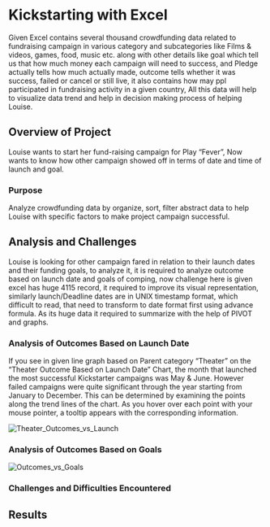 # Kickstarting with Excel

Given Excel contains several thousand crowdfunding data related to fundraising campaign in various category and subcategories like Films & videos, games, food, music etc. along with other details like goal which tell us that how much money each campaign will need to success,  and Pledge actually tells how much actually made, outcome tells whether it was success,  failed or cancel or still live, it also contains how may ppl participated in fundraising activity in a given country, All this data will help to visualize data trend and help in decision making process of helping Louise. 
## Overview of Project
Louise wants to start her fund-raising campaign for Play “Fever”, Now wants to know how other campaign showed off in terms of date and time of launch and goal.
### Purpose
Analyze crowdfunding data by organize, sort, filter abstract data to help Louise with specific factors to make project campaign successful. 
## Analysis and Challenges
Louise is looking for other campaign fared in relation to their launch dates and their funding goals, to analyze it, it is required to analyze outcome based on launch date and goals of comping, now challenge here is given excel has huge 4115 record, it required to improve its visual representation, similarly launch/Deadline dates are in UNIX timestamp format, which difficult to read, that need to transform to date format first using advance formula. As its huge data it required to summarize with the help of PIVOT and graphs.
### Analysis of Outcomes Based on Launch Date
If you see in given line graph based on Parent category “Theater” on the “Theater Outcome Based on Launch Date” Chart, the month that launched the most successful Kickstarter campaigns was May & June. However failed campaigns were quite significant through the year starting from January to December. This can be determined by examining the points along the trend lines of the chart. As you hover over each point with your mouse pointer, a tooltip appears with the corresponding information.

![Theater_Outcomes_vs_Launch](https://user-images.githubusercontent.com/91766890/137613488-f2d6a465-3141-4d65-ad12-24a3eb6cfded.png)

### Analysis of Outcomes Based on Goals



![Outcomes_vs_Goals](https://user-images.githubusercontent.com/91766890/137613494-2e03a392-5ed8-47c7-b0ae-e438616e733c.png)

### Challenges and Difficulties Encountered

## Results

